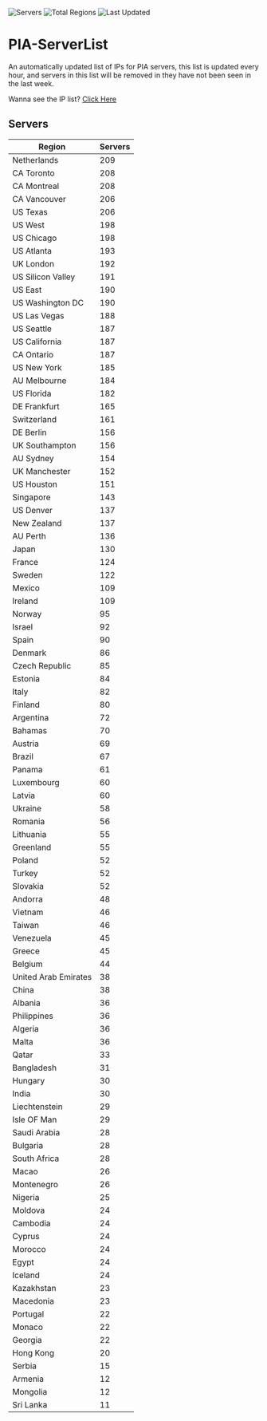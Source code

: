 ![Servers](https://img.shields.io/badge/Servers-8,627-darkgreen)
![Total Regions](https://img.shields.io/badge/Total_Regions-97-darkgreen)
![Last Updated](https://img.shields.io/badge/Last_Updated-April_28_2024_22:00_EDT-darkgreen)

# PIA-ServerList
An automatically updated list of IPs for PIA servers, this list is updated every hour, and servers in this list will be removed in they have not been seen in the last week.

Wanna see the IP list? [Click Here](./context.json)

## Servers
| Region               | Servers |
|----------------------|---------|
| Netherlands | 209 |
| CA Toronto | 208 |
| CA Montreal | 208 |
| CA Vancouver | 206 |
| US Texas | 206 |
| US West | 198 |
| US Chicago | 198 |
| US Atlanta | 193 |
| UK London | 192 |
| US Silicon Valley | 191 |
| US East | 190 |
| US Washington DC | 190 |
| US Las Vegas | 188 |
| US Seattle | 187 |
| US California | 187 |
| CA Ontario | 187 |
| US New York | 185 |
| AU Melbourne | 184 |
| US Florida | 182 |
| DE Frankfurt | 165 |
| Switzerland | 161 |
| DE Berlin | 156 |
| UK Southampton | 156 |
| AU Sydney | 154 |
| UK Manchester | 152 |
| US Houston | 151 |
| Singapore | 143 |
| US Denver | 137 |
| New Zealand | 137 |
| AU Perth | 136 |
| Japan | 130 |
| France | 124 |
| Sweden | 122 |
| Mexico | 109 |
| Ireland | 109 |
| Norway | 95 |
| Israel | 92 |
| Spain | 90 |
| Denmark | 86 |
| Czech Republic | 85 |
| Estonia | 84 |
| Italy | 82 |
| Finland | 80 |
| Argentina | 72 |
| Bahamas | 70 |
| Austria | 69 |
| Brazil | 67 |
| Panama | 61 |
| Luxembourg | 60 |
| Latvia | 60 |
| Ukraine | 58 |
| Romania | 56 |
| Lithuania | 55 |
| Greenland | 55 |
| Poland | 52 |
| Turkey | 52 |
| Slovakia | 52 |
| Andorra | 48 |
| Vietnam | 46 |
| Taiwan | 46 |
| Venezuela | 45 |
| Greece | 45 |
| Belgium | 44 |
| United Arab Emirates | 38 |
| China | 38 |
| Albania | 36 |
| Philippines | 36 |
| Algeria | 36 |
| Malta | 36 |
| Qatar | 33 |
| Bangladesh | 31 |
| Hungary | 30 |
| India | 30 |
| Liechtenstein | 29 |
| Isle OF Man | 29 |
| Saudi Arabia | 28 |
| Bulgaria | 28 |
| South Africa | 28 |
| Macao | 26 |
| Montenegro | 26 |
| Nigeria | 25 |
| Moldova | 24 |
| Cambodia | 24 |
| Cyprus | 24 |
| Morocco | 24 |
| Egypt | 24 |
| Iceland | 24 |
| Kazakhstan | 23 |
| Macedonia | 23 |
| Portugal | 22 |
| Monaco | 22 |
| Georgia | 22 |
| Hong Kong | 20 |
| Serbia | 15 |
| Armenia | 12 |
| Mongolia | 12 |
| Sri Lanka | 11 |
